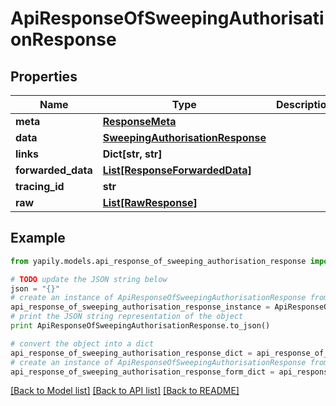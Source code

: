 # ApiResponseOfSweepingAuthorisationResponse


## Properties
Name | Type | Description | Notes
------------ | ------------- | ------------- | -------------
**meta** | [**ResponseMeta**](ResponseMeta.md) |  | [optional] 
**data** | [**SweepingAuthorisationResponse**](SweepingAuthorisationResponse.md) |  | [optional] 
**links** | **Dict[str, str]** |  | [optional] 
**forwarded_data** | [**List[ResponseForwardedData]**](ResponseForwardedData.md) |  | [optional] 
**tracing_id** | **str** |  | [optional] 
**raw** | [**List[RawResponse]**](RawResponse.md) |  | [optional] 

## Example

```python
from yapily.models.api_response_of_sweeping_authorisation_response import ApiResponseOfSweepingAuthorisationResponse

# TODO update the JSON string below
json = "{}"
# create an instance of ApiResponseOfSweepingAuthorisationResponse from a JSON string
api_response_of_sweeping_authorisation_response_instance = ApiResponseOfSweepingAuthorisationResponse.from_json(json)
# print the JSON string representation of the object
print ApiResponseOfSweepingAuthorisationResponse.to_json()

# convert the object into a dict
api_response_of_sweeping_authorisation_response_dict = api_response_of_sweeping_authorisation_response_instance.to_dict()
# create an instance of ApiResponseOfSweepingAuthorisationResponse from a dict
api_response_of_sweeping_authorisation_response_form_dict = api_response_of_sweeping_authorisation_response.from_dict(api_response_of_sweeping_authorisation_response_dict)
```
[[Back to Model list]](../README.md#documentation-for-models) [[Back to API list]](../README.md#documentation-for-api-endpoints) [[Back to README]](../README.md)


